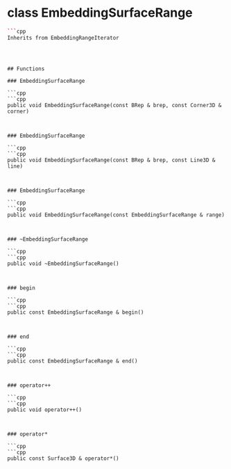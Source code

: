 # class EmbeddingSurfaceRange


```cpp
```cpp
Inherits from EmbeddingRangeIterator
```
```



## Functions

### EmbeddingSurfaceRange

```cpp
```cpp
public void EmbeddingSurfaceRange(const BRep & brep, const Corner3D & corner)
```
```


### EmbeddingSurfaceRange

```cpp
```cpp
public void EmbeddingSurfaceRange(const BRep & brep, const Line3D & line)
```
```


### EmbeddingSurfaceRange

```cpp
```cpp
public void EmbeddingSurfaceRange(const EmbeddingSurfaceRange & range)
```
```


### ~EmbeddingSurfaceRange

```cpp
```cpp
public void ~EmbeddingSurfaceRange()
```
```


### begin

```cpp
```cpp
public const EmbeddingSurfaceRange & begin()
```
```


### end

```cpp
```cpp
public const EmbeddingSurfaceRange & end()
```
```


### operator++

```cpp
```cpp
public void operator++()
```
```


### operator*

```cpp
```cpp
public const Surface3D & operator*()
```
```




